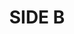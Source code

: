 ---
title: "SIDE B"
cover: "00000000_009000.jpg"
folder: "en_decadence/2"
chapters: ["8_Chapter_9_-_Coll.cbz", "9_Chapter_10_-_The.cbz", "10_Chapter_11_-_Wh.cbz", "11_Chapter_12_-_Sp.cbz", "12_Chapter_13_-_Fr.cbz", "13_Chapter_14_-_Sm.cbz", "14_Chapter_14_5_-_.cbz"]
---